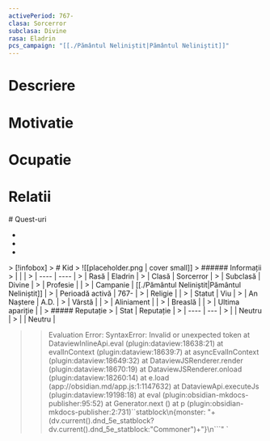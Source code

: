 ```yaml
---
activePeriod: 767-
clasa: Sorcerror
subclasa: Divine
rasa: Eladrin
pcs_campaign: "[[./Pământul Neliniștit|Pământul Neliniștit]]"
---
```


# Descriere
# Motivatie
# Ocupatie
# Relatii
<div><ul class="dataview list-view-ul"></ul></div>
# Quest-uri 
<div><ul class="dataview list-view-ul"><li><span></span></li><li><span></span></li><li><span></span></li></ul></div>
> [!infobox]
> # Kid
> ![[placeholder.png | cover small]]
> ###### Informații
> |  |   |
> | ---- | ---- |
> | Rasă | Eladrin |
> | Clasă | Sorcerror |
> | Subclasă | Divine |
> | Profesie |  |
> | Campanie |  [[./Pământul Neliniștit|Pământul Neliniștit]] |
> | Perioadă activă |  767- |
> | Religie |   |
> | Statut | Viu | 
> | An Naștere |  A.D. |
> | Vârstă |  |
> | Aliniament |  |
> | Breaslă |  |
> | Ultima apariție |  |
> ##### Reputație
> | Stat |  Reputație |
> | ---- |  --- |
> |  |  Neutru |
> |  |  Neutru |


>>
>>Evaluation Error: SyntaxError: Invalid or unexpected token
    at DataviewInlineApi.eval (plugin:dataview:18638:21)
    at evalInContext (plugin:dataview:18639:7)
    at asyncEvalInContext (plugin:dataview:18649:32)
    at DataviewJSRenderer.render (plugin:dataview:18670:19)
    at DataviewJSRenderer.onload (plugin:dataview:18260:14)
    at e.load (app://obsidian.md/app.js:1:1147632)
    at DataviewApi.executeJs (plugin:dataview:19198:18)
    at eval (plugin:obsidian-mkdocs-publisher:95:52)
    at Generator.next (<anonymous>)
    at p (plugin:obsidian-mkdocs-publisher:2:731)``statblock\n{monster: "+(dv.current().dnd_5e_statblock?dv.current().dnd_5e_statblock:"Commoner")+"}\n```" `

